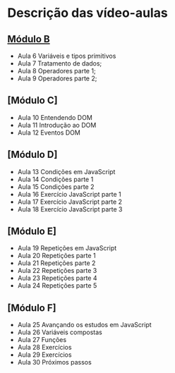 # Descrição das vídeo-aulas
## [Módulo B](https://github.com/leticia09/Projetos_ITI/blob/master/JavaScript/Aulas/ModuloB.md)
- Aula 6 Variáveis e tipos primitivos
- Aula 7 Tratamento de dados;
- Aula 8 Operadores parte 1;
- Aula 9 Operadores parte 2;

## [Módulo C]
- Aula 10 Entendendo DOM
- Aula 11 Introdução ao DOM
- Aula 12 Eventos DOM

## [Módulo D]
- Aula 13 Condições em JavaScript
- Aula 14 Condições parte 1
- Aula 15 Condições parte 2
- Aula 16 Exercício JavaScript parte 1
- Aula 17 Exercício JavaScript parte 2
- Aula 18 Exercício JavaScript parte 3

## [Módulo E]
- Aula 19 Repetições em JavaScript
- Aula 20  Repetições parte 1
- Aula 21 Repetições parte 2
- Aula 22 Repetições parte 3
- Aula 23 Repetições parte 4
- Aula 24 Repetições parte 5

## [Módulo F]
- Aula 25 Avançando os estudos em JavaScript
- Aula 26 Variáveis compostas 
- Aula 27 Funções
- Aula 28 Exercícios 
- Aula 29 Exercícios 
- Aula 30 Próximos passos